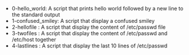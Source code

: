 - 0-hello_world: A script that prints hello world followed by a new line to the standard output
- 1-confused_smiley: A script that display a confused smiley
- 2-hellofile : A script that display the content of /etc/passwd file
- 3-twofiles : A script that display the content of /etc/passwd and /etc/host together
- 4-lastlines : A script that display the last 10 lines of /etc/passwd
